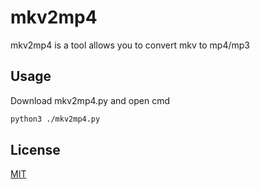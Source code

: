 # mkv2mp4

mkv2mp4 is a tool allows you to convert mkv to mp4/mp3

## Usage

Download mkv2mp4.py and open cmd

```bash
python3 ./mkv2mp4.py
```

## License

[MIT](https://github.com/Alan1455/mkv2mp4/blob/main/LICENSE)
